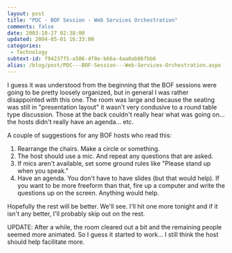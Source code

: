 ```yaml
---
layout: post
title: "PDC - BOF Session - Web Services Orchestration"
comments: false
date: 2003-10-27 02:38:00
updated: 2004-05-01 16:33:00
categories:
 - Technology
subtext-id: f94237f5-a506-4f8e-b66a-4aa0ab86fbb6
alias: /blog/post/PDC---BOF-Session---Web-Services-Orchestration.aspx
---
```



I guess it was understood from the beginning that the BOF sessions were going to be pretty loosely organized, but in general I was rather disappointed with this one. The room was large and because the seating was still in "presentation layout" it wasn't very condusive to a round table type discussion. Those at the back couldn't really hear what was going on... the hosts didn't really have an agenda... etc.

A couple of suggestions for any BOF hosts who read this:

  1. Rearrange the chairs. Make a circle or something. 
  2. The host should use a mic. And repeat any questions that are asked. 
  3. If mics aren't available, set some ground rules like "Please stand up when you speak." 
  4. Have an agenda. You don't have to have slides (but that would help). If you want to be more freeform than that, fire up a computer and write the questions up on the screen. Anything would help.

Hopefully the rest will be better. We'll see. I'll hit one more tonight and if it isn't any better, I'll probably skip out on the rest.

UPDATE: After a while, the room cleared out a bit and the remaining people seemed more animated. So I guess it started to work... I still think the host should help facilitate more.
